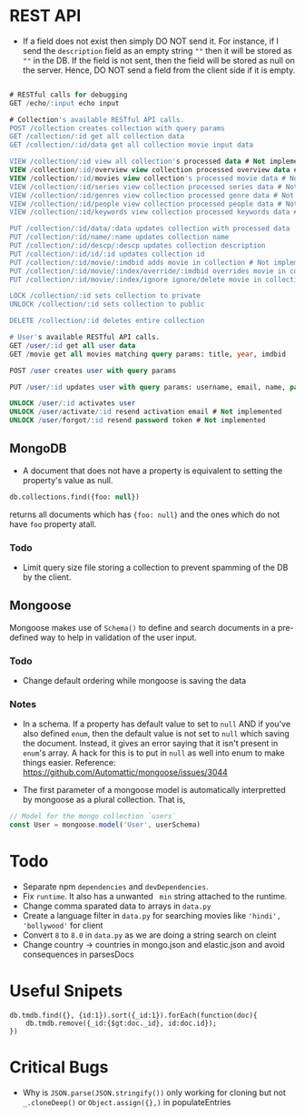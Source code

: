 # REST API

- If a field does not exist then simply DO NOT send it. For instance, if I send the `description` field as an empty string `""` then it will be stored as `""` in the DB. If the field is not sent, then the field will be stored as null on the server. Hence, DO NOT send a field from the client side if it is empty.

```sql

# RESTful calls for debugging
GET /echo/:input echo input

# Collection's available RESTful API calls.
POST /collection creates collection with query params
GET /collection/:id get all collection data
GET /collection/:id/data get all collection movie input data

VIEW /collection/:id view all collection's processed data # Not implemented
VIEW /collection/:id/overview view collection processed overview data # Not implemented
VIEW /collection/:id/movies view collection's processed movie data # Not implemented
VIEW /collection/:id/series view collection processed series data # Not implemented
VIEW /collection/:id/genres view collection processed genre data # Not implemented
VIEW /collection/:id/people view collection processed people data # Not implemented
VIEW /collection/:id/keywords view collection processed keywords data # Not implemented

PUT /collection/:id/data/:data updates collection with processed data
PUT /collection/:id/name/:name updates collection name
PUT /collection/:id/descp/:descp updates collection description
PUT /collection/:id/id/:id updates collection id
PUT /collection/:id/movie/:imdbid adds movie in collection # Not implemented.
PUT /collection/:id/movie/:index/override/:imdbid overrides movie in collection for a movie index # Not implemented.
PUT /collection/:id/movie/:index/ignore ignore/delete movie in collection as per movie index # Not implemented.

LOCK /collection/:id sets collection to private
UNLOCK /collection/:id sets collection to public

DELETE /collection/:id deletes entire collection

# User's available RESTful API calls.
GET /user/:id get all user data
GET /movie get all movies matching query params: title, year, imdbid

POST /user creates user with query params

PUT /user/:id updates user with query params: username, email, name, password

UNLOCK /user/:id activates user
UNLOCK /user/activate/:id resend activation email # Not implemented
UNLOCK /user/forgot/:id resend password token # Not implemented
```


## MongoDB

- A document that does not have a property is equivalent to setting the property's value as null.

```sql
db.collections.find({foo: null})
```
returns all documents which has `{foo: null}` and the ones which do not have `foo` property atall.

### Todo

- Limit query size file storing a collection to prevent spamming of the DB by the client.

## Mongoose

Mongoose makes use of `Schema()` to define and search documents in a pre-defined way to help in validation of the user input.

### Todo

- Change default ordering while mongoose is saving the data

### Notes

- In a schema. If a property has default value to set to `null` AND if you've also defined `enum`, then the default value is not set to `null` which saving the document. Instead, it gives an error saying that it isn't present in `enum`'s array. A hack for this is to put in `null` as well into enum to make things easier. Reference: https://github.com/Automattic/mongoose/issues/3044

- The first parameter of a mongoose model is automatically interpretted by mongoose as a plural collection. That is,

```js
// Model for the mongo collection `users`
const User = mongoose.model('User', userSchema)
```


# Todo
- Separate npm `dependencies` and `devDependencies`.
- Fix `runtime`. It also has a unwanted ` min` string attached to the runtime.
- Change comma sparated data to arrays in `data.py`
- Create a language filter in `data.py` for searching movies like `'hindi', 'bollywood'` for client
- Convert `8` to `8.0` in `data.py` as we are doing a string search on cleint
- Change country -> countries in mongo.json and elastic.json and avoid consequences in parsesDocs


# Useful Snipets

```
db.tmdb.find({}, {id:1}).sort({_id:1}).forEach(function(doc){
    db.tmdb.remove({_id:{$gt:doc._id}, id:doc.id});
})
```

# Critical Bugs

- Why is `JSON.parse(JSON.stringify())` only working for cloning but not `_.cloneDeep()` or `Object.assign({},)` in populateEntries
